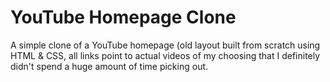 # YouTube Homepage Clone

A simple clone of a YouTube homepage (old layout built from scratch using HTML & CSS, all links point to actual videos of my choosing that I definitely didn't spend a huge amount of time picking out.


